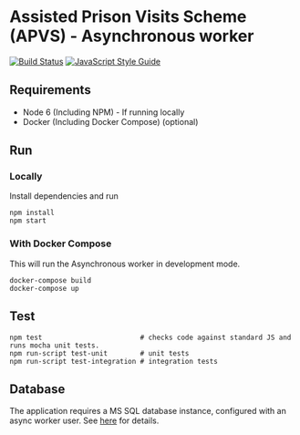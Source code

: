 # Assisted Prison Visits Scheme (APVS) - Asynchronous worker

[![Build Status](https://travis-ci.org/ministryofjustice/apvs-asynchronous-worker.svg?branch=develop)](https://travis-ci.org/ministryofjustice/apvs-asynchronous-worker?branch=develop) [![JavaScript Style Guide](https://img.shields.io/badge/code%20style-standard-brightgreen.svg)](http://standardjs.com/)

## Requirements

* Node 6 (Including NPM) - If running locally
* Docker (Including Docker Compose) (optional)

## Run

### Locally
Install dependencies and run

```
npm install
npm start
```

### With Docker Compose
This will run the Asynchronous worker in development mode.

```
docker-compose build
docker-compose up
```

## Test

```
npm test                        # checks code against standard JS and runs mocha unit tests.
npm run-script test-unit        # unit tests
npm run-script test-integration # integration tests
```

## Database

The application requires a MS SQL database instance, configured with an async worker user. See [here](https://github.com/ministryofjustice/apvs/tree/develop/database) for details.
